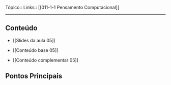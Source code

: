 Tópico::
Links:: [[011-1-1 Pensamento Computacional]]

---

## Conteúdo

- [[Slides da aula 05]]

- [[Conteúdo base 05]]

- [[Conteúdo complementar 05]]


## Pontos Principais